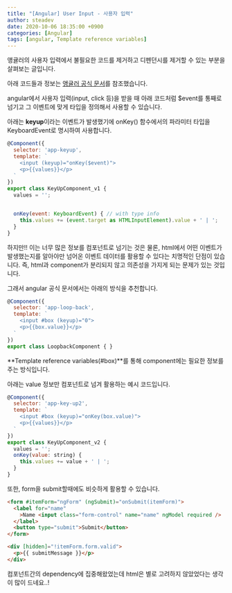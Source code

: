```yaml
---
title: "[Angular] User Input - 사용자 입력"
author: steadev
date: 2020-10-06 18:35:00 +0900
categories: [Angular]
tags: [angular, Template reference variables]
---
```



앵귤러의 사용자 입력에서 불필요한 코드를 제거하고 디펜던시를 제거할 수 있는 부분을 살펴보는 글입니다.

아래 코드들과 정보는 [앵귤러 공식 문서](https://angular.io/guide/user-input)를 참조했습니다.

angular에서 사용자 입력(input, click 등)을 받을 때 아래 코드처럼 $event를 통째로 넘기고 그 이벤트에 맞게 타입을 정의해서 사용할 수 있습니다.

아래는 **keyup**이라는 이벤트가 발생했기에 onKey() 함수에서의 파라미터 타입을 KeyboardEvent로 명시하여 사용합니다. 

```javascript
@Component({
  selector: 'app-keyup',
  template: `
    <input (keyup)="onKey($event)">
    <p>{{values}}</p>
  `
})
export class KeyUpComponent_v1 {
  values = '';


  onKey(event: KeyboardEvent) { // with type info
    this.values += (event.target as HTMLInputElement).value + ' | ';
  }
}
```

하지만!! 이는 너무 많은 정보를 컴포넌트로 넘기는 것은 물론, html에서 어떤 이벤트가 발생했는지를 알아야만 넘어온 이벤트 데이터를 활용할 수 있다는 치명적인 단점이 있습니다. 즉, html과 component가 분리되지 않고 의존성을 가지게 되는 문제가 있는 것입니다.

그래서 angular 공식 문서에서는 아래의 방식을 추천합니다. 

```javascript
@Component({
  selector: 'app-loop-back',
  template: `
    <input #box (keyup)="0">
    <p>{{box.value}}</p>
  `
})
export class LoopbackComponent { }
```

**Template reference variables(#box)**를 통해 component에는 필요한 정보를 주는 방식입니다.

아래는 value 정보만 컴포넌트로 넘겨 활용하는 예시 코드입니다.

```javascript
@Component({
  selector: 'app-key-up2',
  template: `
    <input #box (keyup)="onKey(box.value)">
    <p>{{values}}</p>
  `
})
export class KeyUpComponent_v2 {
  values = '';
  onKey(value: string) {
    this.values += value + ' | ';
  }
}
```

또한, form을 submit할때에도 비슷하게 활용할 수 있습니다.

```html
<form #itemForm="ngForm" (ngSubmit)="onSubmit(itemForm)">
  <label for="name"
    >Name <input class="form-control" name="name" ngModel required />
  </label>
  <button type="submit">Submit</button>
</form>

<div [hidden]="!itemForm.form.valid">
  <p>{{ submitMessage }}</p>
</div>
```

컴포넌트간의 dependency에 집중해왔었는데 html은 별로 고려하지 않았었다는 생각이 많이 드네요..!